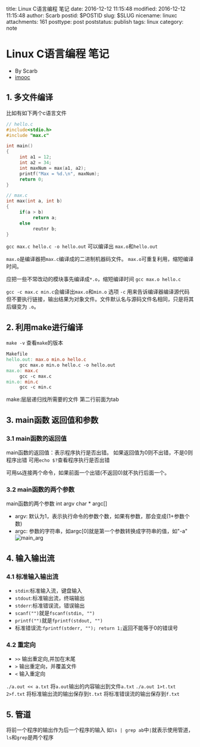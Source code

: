 title: Linux C语言编程 笔记
date: 2016-12-12 11:15:48
modified: 2016-12-12 11:15:48
author: Scarb
postid: $POSTID
slug: $SLUG
nicename: linuxc
attachments: 161
posttype: post
poststatus: publish
tags: linux
category: note

# Linux C语言编程 笔记

* By Scarb
* [imooc](http://www.imooc.com/learn/248)

## 1. 多文件编译
比如有如下两个c语言文件
```C
// hello.c
#include<stdio.h>
#include "max.c"

int main()
{
     int a1 = 12;
     int a2 = 34;
     int maxNum = max(a1, a2);
     printf("Max = %d.\n", maxNum);
     return 0;
}

```
```C
// max.c
int max(int a, int b)
{
     if(a > b)
          return a;
     else
          reutnr b;
}

```
`gcc max.c hello.c -o hello.out`
可以编译出 `max.o`和`hello.out`

`max.o`是编译器把`max.c`编译成的二进制机器码文件。
`max.o`可重复利用，缩短编译时间。

应把一些不常改动的模块事先编译成`*.o`，缩短编译时间
`gcc max.o hello.c`

`gcc -c max.c min.c`会编译出`max.o`和`min.o`
选项 `-c` 用来告诉编译器编译源代码但不要执行链接，输出结果为对象文件。文件默认名与源码文件名相同，只是将其后缀变为 `.o`。

## 2. 利用make进行编译
`make -v`
查看`make`的版本

```Makefile
Makefile
hello.out: max.o min.o hello.c
     gcc max.o min.o hello.c -o hello.out
max.o: max.c
     gcc -c max.c
min.o: min.c
     gcc -c min.c
```

make:层层递归找所需要的文件
第二行前面为tab

## 3. main函数 返回值和参数
### 3.1 main函数的返回值
main函数的返回值：表示程序执行是否出错。
如果返回值为0则不出错，不是0则程序出错
可用`echo $?`查看程序执行是否出错

可用`&&`连接两个命令，如果前面一个出错(不返回0)就不执行后面一个。

### 3.2 main函数的两个参数
main函数的两个参数
int argv char * argc[]
* argv: 默认为1，表示执行命令的参数个数，如果有参数，那会变成(1+参数个数)
* argc: 参数的字符串，如argc[0]就是第一个参数转换成字符串的值，如"-a"
![main_arg][img1]

## 4. 输入输出流
### 4.1 标准输入输出流

- `stdin`:标准输入流，键盘输入
- `stdout`:标准输出流，终端输出
- `stderr`:标准错误流，错误输出
- `scanf("")`就是`fscanf(stdin, "")`
- `printf("")`就是`fprintf(stdout, "")`
- 标准错误流:`fprintf(stderr, ""); return 1;`返回不能等于0的错误号

### 4.2 重定向

- `>>` 输出重定向,并加在末尾
- `>` 输出重定向，并覆盖文件
- `<` 输入重定向

`./a.out << a.txt` 将`a.out`输出的内容输出到文件`a.txt`
`./a.out 1>t.txt 2>f.txt`
将标准输出流的输出保存到`t.txt`
将标准错误流的输出保存到`f.txt`

## 5. 管道

将前一个程序的输出作为后一个程序的输入
如`ls | grep ab`中`|`就表示使用管道，`ls`和`grep`是两个程序


[img1]: http://115.28.48.229/wordpress/wp-content/uploads/2016/12/main_arg.png